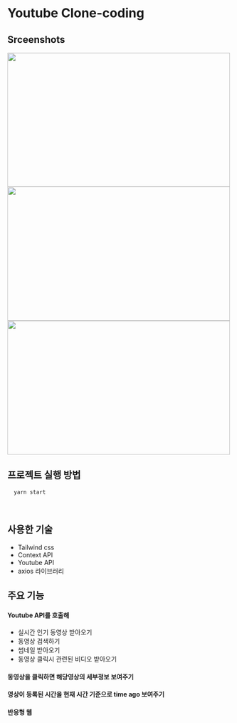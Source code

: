 # Youtube Clone-coding

## Srceenshots

<img src="https://user-images.githubusercontent.com/93265694/232291661-9f08f078-7a79-4826-a2ac-ff95203a8615.PNG" width="500" height="300" > 
<img src="https://user-images.githubusercontent.com/93265694/232291666-6d98e54d-c439-4ca2-8db6-ef19a91726b8.PNG" width="500" height="300" > 
<img src="https://user-images.githubusercontent.com/93265694/232291668-cd0efe9a-5fe2-43f9-a9c4-60cc3375b47f.PNG" width="500" height="300" > 


<br>

## 프로젝트 실행 방법
```
  yarn start
```
<br>

## 사용한 기술
- Tailwind css
- Context API
- Youtube API
- axios 라이브러리

## 주요 기능

#### Youtube API를 호출해 
- 실시간 인기 동영상 받아오기
- 동영상 검색하기
- 썸네일 받아오기
- 동영상 클릭시 관련된 비디오 받아오기

#### 동영상을 클릭하면 해당영상의 세부정보 보여주기

#### 영상이 등록된 시간을 현재 시간 기준으로 time ago 보여주기

#### 반응형 웹 
